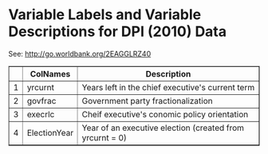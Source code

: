 # Variable Labels and Variable Descriptions for DPI (2010) Data
 See: <http://go.worldbank.org/2EAGGLRZ40>

 <!-- html table generated in R 2.15.1 by xtable 1.7-0 package -->
<!-- Wed Jul 18 13:52:22 2012 -->
<TABLE border=1>
<TR> <TH>  </TH> <TH> ColNames </TH> <TH> Description </TH>  </TR>
  <TR> <TD align="right"> 1 </TD> <TD> yrcurnt </TD> <TD> Years left in the chief executive's current term </TD> </TR>
  <TR> <TD align="right"> 2 </TD> <TD> govfrac </TD> <TD> Government party fractionalization </TD> </TR>
  <TR> <TD align="right"> 3 </TD> <TD> execrlc </TD> <TD> Cheif executive's conomic policy orientation </TD> </TR>
  <TR> <TD align="right"> 4 </TD> <TD> ElectionYear </TD> <TD> Year of an executive election (created from yrcurnt = 0) </TD> </TR>
   </TABLE>
